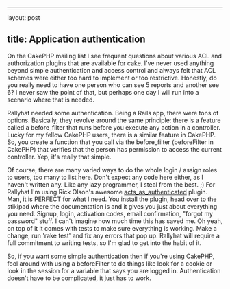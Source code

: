 <hr />

<p>layout: post</p>

<h2>title: Application authentication</h2>

<p>On the CakePHP mailing list I see frequent questions about various ACL and authorization plugins that are available for cake.  I've never used anything beyond simple authentication and access control and always felt that ACL schemes were either too hard to implement or too restrictive.  Honestly, do you really need to have one person who can see 5 reports and another see 6?  I never saw the point of that, but perhaps one day I will run into a scenario where that is needed.
</p>

<p>Rallyhat needed some authentication.  Being a Rails app, there were tons of options.  Basically, they revolve around the same principle:  there is a feature called a before_filter that runs before you execute any action in a controller.  Lucky for my fellow CakePHP users, there is a similar feature in CakePHP.  So, you create a function that you call via the before_filter (beforeFilter in CakePHP) that verifies that the person has permission to access the current controller.  Yep, it's really that simple.
</p>

<p>
Of course, there are many varied ways to do the whole login / assign roles to users, too many to list here.  Don't expect any code here either, as I haven't written any.  Like any lazy programmer, I steal from the best. ;)  For Rallyhat I'm using Rick Olson's awesome <a href="http://technoweenie.stikipad.com/plugins/show/Acts+as+Authenticated">acts_as_authenticated</a> plugin.  Man, it is PERFECT for what I need.  You install the plugin, head over to the stikipad where the documentation is and it gives you just about everything you need.  Signup, login, activation codes, email confirmation, "forgot my password" stuff.  I can't imagine how much time this has saved me.  Oh yeah, on top of it it comes with tests to make sure everything is working.  Make a change, run 'rake test' and fix any errors that pop up.  Rallyhat will require a full commitment to writing tests, so I'm glad to get into the habit of it.
</p>

<p>
So, if you want some simple authentication then if you're using CakePHP, fool around with using a beforeFilter to do things like look for a cookie or look in the session for a variable that says you are logged in.  Authentication doesn't have to be complicated, it just has to work.
</p>
